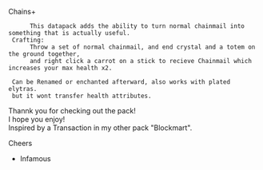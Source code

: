 Chains+
     
          This datapack adds the ability to turn normal chainmail into something that is actually useful.
     Crafting:
          Throw a set of normal chainmail, and end crystal and a totem on the ground together,
          and right click a carrot on a stick to recieve Chainmail which increases your max health x2.
          
     Can be Renamed or enchanted afterward, also works with plated elytras.  
     but it wont transfer health attributes.
     
Thannk you for checking out the pack!  
I hope you enjoy!  
Inspired by a Transaction in my other pack "Blockmart".

Cheers  
- Infamous
